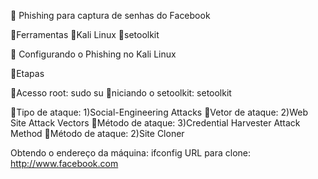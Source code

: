 
📁 Phishing para captura de senhas do Facebook

🔹Ferramentas
🔹Kali Linux
🔹setoolkit


📁 Configurando o Phishing no Kali Linux

🔹Etapas

🔸Acesso root: sudo su
🔸niciando o setoolkit: setoolkit


🔸Tipo de ataque: 1)Social-Engineering Attacks
🔸Vetor de ataque: 2)Web Site Attack Vectors
🔸Método de ataque: 3)Credential Harvester Attack Method 
🔸Método de ataque: 2)Site Cloner

Obtendo o endereço da máquina: ifconfig
URL para clone: http://www.facebook.com

